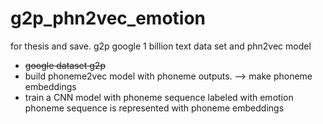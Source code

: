 # g2p_phn2vec_emotion
for thesis and save. g2p google 1 billion text data set and phn2vec model 

- ~~google dataset g2p~~
- build phoneme2vec model with phoneme outputs. --> make phoneme embeddings
- train a CNN model with phoneme sequence labeled with emotion  
  phoneme sequence is represented with phoneme embeddings 
